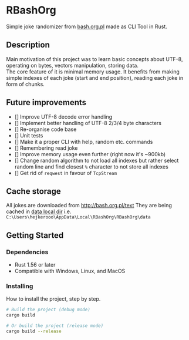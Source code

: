 # RBashOrg

Simple joke randomizer from [bash.org.pl](http://bash.org.pl/) made as CLI Tool in Rust.

## Description
Main motivation of this project was to learn basic concepts about UTF-8, operating on bytes, vectors manipulation, storing data.  
The core feature of it is minimal memory usage. It benefits from making simple indexes of each joke (start and end position), reading each joke in form of chunks.  

## Future improvements
- [] Improve UTF-8 decode error handling
- [] Implement better handling of UTF-8 2/3/4 byte characters
- [] Re-organise code base
- [] Unit tests
- [] Make it a proper CLI with help, random etc. commands
- [] Remembering read joke
- [] Improve memory usage even further (right now it's ~900kb)
- [] Change random algorithm to not load all indexes but rather select random line and find closest `%` character to not store all indexes
- [] Get rid of `reqwest` in favour of `TcpStream`

## Cache storage
All jokes are downloaded from http://bash.org.pl/text
They are being cached in [data local dir](https://docs.rs/dirs/latest/dirs/fn.data_local_dir.html)
i.e. `C:\Users\hejkerooo\AppData\Local\RBashOrg\RBashOrg\data`

## Getting Started

### Dependencies

* Rust 1.56 or later
* Compatible with Windows, Linux, and MacOS

### Installing

How to install the project, step by step.

```bash
# Build the project (debug mode)
cargo build

# Or build the project (release mode)
cargo build --release